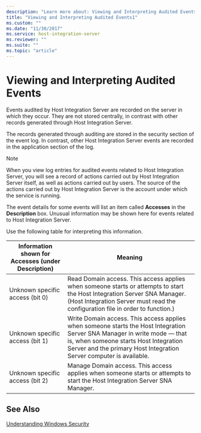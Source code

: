 ```yaml
---
description: "Learn more about: Viewing and Interpreting Audited Events"
title: "Viewing and Interpreting Audited Events1"
ms.custom: ""
ms.date: "11/30/2017"
ms.service: host-integration-server
ms.reviewer: ""
ms.suite: ""
ms.topic: "article"
---
```

# Viewing and Interpreting Audited Events
Events audited by Host Integration Server are recorded on the server in which they occur. They are not stored centrally, in contrast with other records generated through Host Integration Server.  
  
 The records generated through auditing are stored in the security section of the event log. In contrast, other Host Integration Server events are recorded in the application section of the log.  
  
> [!NOTE]
>  When you view log entries for audited events related to Host Integration Server, you will see a record of actions carried out by Host Integration Server itself, as well as actions carried out by users. The source of the actions carried out by Host Integration Server is the account under which the service is running.  
  
 The event details for some events will list an item called **Accesses** in the **Description** box. Unusual information may be shown here for events related to Host Integration Server.  
  
 Use the following table for interpreting this information.  
  
|Information shown for Accesses (under Description)|Meaning|  
|----------------------------------------------------------|-------------|  
|Unknown specific access (bit 0)|Read Domain access. This access applies when someone starts or attempts to start the Host Integration Server SNA Manager. (Host Integration Server must read the configuration file in order to function.)|  
|Unknown specific access (bit 1)|Write Domain access. This access applies when someone starts the Host Integration Server SNA Manager in write mode — that is, when someone starts Host Integration Server and the primary Host Integration Server computer is available.|  
|Unknown specific access (bit 2)|Manage Domain access. This access applies when someone starts or attempts to start the Host Integration Server SNA Manager.|  
  
## See Also  
 [Understanding Windows Security](../core/understanding-windows-security1.md)
